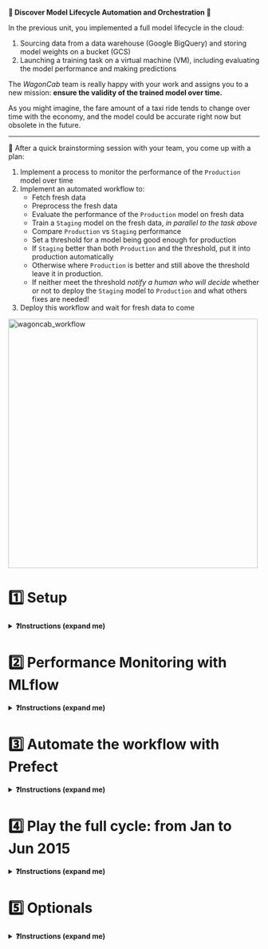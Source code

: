 
**🥁 Discover Model Lifecycle Automation and Orchestration 🎻**

In the previous unit, you implemented a full model lifecycle in the cloud:
1. Sourcing data from a data warehouse (Google BigQuery) and storing model weights on a bucket (GCS)
2. Launching a training task on a virtual machine (VM), including evaluating the model performance and making predictions

The _WagonCab_ team is really happy with your work and assigns you to a new mission: **ensure the validity of the trained model over time.**

As you might imagine, the fare amount of a taxi ride tends to change over time with the economy, and the model could be accurate right now but obsolete in the future.

---

🤯 After a quick brainstorming session with your team, you come up with a plan:
1. Implement a process to monitor the performance of the `Production` model over time
2. Implement an automated workflow to:
    - Fetch fresh data
    - Preprocess the fresh data
    - Evaluate the performance of the `Production` model on fresh data
    - Train a `Staging` model on the fresh data, _in parallel to the task above_
    - Compare `Production` vs `Staging` performance
    - Set a threshold for a model being good enough for production
    - If `Staging` better than both `Production` and the threshold, put it into production automatically
    - Otherwise where `Production` is better and still above the threshold leave it in production.
    - If neither meet the threshold *notify a human who will decide* whether or not to deploy the `Staging` model to `Production` and what others fixes are needed!
3. Deploy this workflow and wait for fresh data to come

<img src="https://wagon-public-datasets.s3.amazonaws.com/data-science-images/07-ML-OPS/wagoncab-workflow.png" alt="wagoncab_workflow" height=500>


# 1️⃣ Setup

<details>
  <summary markdown='span'><strong>❓Instructions (expand me)</strong></summary>

## Install Requirements

**💻 Install version `0.0.10` of the `taxifare` package with `make reinstall_package`**

Notice we've added 3 new packages: `mlflow`, `prefect` and `psycopg2-binary`

**✅ Check your `taxifare` package version**

```bash
pip list | grep taxifare
# taxifare                  0.0.10
```

**💻 _copy_ the `.env.sample` file, _fill_ `.env`, _allow_ `direnv`**

We want to see some proper learning curve today: Let's set

```bash
DATA_SIZE='200k'
```

We'll move to `all` at the very end!

🏁 You are up and ready!

</details>


# 2️⃣ Performance Monitoring with MLflow

<details>
  <summary markdown='span'><strong>❓Instructions (expand me)</strong></summary>


🤯 You may remember that handling model versioning with local storage or GCS was quite shaky! We had to store weights as `model/{current_timestamp}.h5`, then and sort by most_recent etc...

🤗 Welcome **MLFlow**
- It'll **store** both trained models weights and the results of our experiments (metrics, params) in the cloud!
- It'll allow us to **tag** our models
- I'll allow to visually **monitor** the evolution of the performance of our models, experiment after experiment!

🔎 We have only slightly updated your taxifare package compared with unit 02:
- `interface/main.py`: `train()` and `evaluate()` are now decorated with `@mlflow_run`
- `ml_logic/registry.py`: defines `mlflow_run()` to automatically log TF training params!
- `interface/workflow.py`: (Keep for later) Entry point to run the _"re-train-if-performance-decreases"_ worflow)

## 2.1) Configure your Project for MLflow

#### MLflow Server

> The **WagonCab** tech team put in production an **MLflow** server located at [https://mlflow.lewagon.ai](https://mlflow.lewagon.ai), you will use in to track your experiments and store your trained models.

#### Environment Variables

**📝 Look at your `.env` file and discover 4 new variables to edit**:

- `MODEL_TARGET` (`local`, `gcs`, or now `mlflow`) which defines how the `taxifare` package should save the _outputs of the training_
- `MLFLOW_TRACKING_URI`
- `MLFLOW_EXPERIMENT`, which is the name of the experiment, should contain `taxifare_experiment_<user.github_nickname>`
- `MLFLOW_MODEL_NAME`, which is the name of your model, should contain `taxifare_<user.github_nickname>`


**🧪 Run the tests with `make test_mlflow_config`**

## 2.2) Update `taxifare` package to push your training results to MLflow

Now that your MLflow config is set up, you need to update your package so that the trained **model**, its **params** and its **performance metrics** are pushed to MLflow every time you run an new experiment, i.e. a new training.

#### a): Understand the setup

**❓ Which module of your `taxifare` package is responsible for saving the training outputs?**

<details>
  <summary markdown='span'>Answer</summary>

It is the role of the `taxifare.ml_logic.registry` module to save the trained model, its parameters, and its performance metrics, all thanks to the `save_model()`, `save_results()`, and `mlflow_run()` functions.

- `save_model` to save the models!
- `save_results` to save parameters and metrics
- `mlflow_run` is a decorator to start the runs and start the tf autologging
</details>

#### b): Do the first train run!

First, check if you already have a processed dataset available with the correct DATA_SIZE.

```bash
make show_sources_all
```

If not,
```bash
make run_preprocess
```

Now, lets do a first run of training to see what our decorator `@mlflow_run` creates for us thanks to  `mlflow.tensorflow.autolog()`

```bash
make run_train
```

☝️ This time, you should see the print "✅ mlflow_run autolog done"

**❓ Checkout what is logged on your experiment on https://mlflow.lewagon.ai/**
- Try to plot the your learning curve of `mae` and `val_mae` as function of epochs directly on the website UI !

#### c): Save the additional params manually on mlflow!

Beyond tensorflow specific training metrics, what else do you think we would want to log as well ?

<details>
<summary markdown='span'>💡 Solution</summary>

We can give more context:
  - Was this a train() run or evaluate()?
  - Data: How much data was used for this training run!
  - etc...

</details>


**❓ Edit `registry::save_results` so that when the model target is mlflow also save our additional params and metrics to mlflow.**

💡 Try Cmd-Shift-R for global symbol search - thank me later =)

<details>
<summary markdown='span'>🎁 Solution</summary>

For params
```python
if MODEL_TARGET == "mlflow":
    if params is not None:
        mlflow.log_params(params)
    if metrics is not None:
        mlflow.log_metrics(metrics)
    print("✅ Results saved on mlflow")
```

</details>


#### d): Save the model weights through airflow, instead of manually on GCS


Let's have a look at `taxifare.ml_logic.registry::save_model`

- 🤯 Handling model versioning manually with local storage or GCS was quite shaky! We have to store weights as `model/{current_timestamp}.h5`, then and sort by most_recent etc...

- Let's use mlflow `mlflow.tensorflow.log_model` method to store model for us instead! MLflow will use its own AWS S3 bucket (equivalent to GCS) !

**💻 Complete the first step of the `save_model` function**

```python
# registry.py
def save_model():
    # [...]

    if MODEL_TARGET == "mlflow":
        # YOUR CODE HERE

```

<details>
<summary markdown='span'>🎁 Solution</summary>

```python
mlflow.tensorflow.log_model(model=model,
                        artifact_path="model",
                        registered_model_name=MLFLOW_MODEL_NAME
                        )
print("✅ Model saved to mlflow")
```



</details>

#### e): Automatic staging

Once a new model is trained, it should be moved into staging, and then compared with the model in production, so that of there is an improvement it can be moved into production instead!

❓ Add your code at the section in `interface.main` using `registry.mlflow_transition_model`:

```python
    def train():
    # [...]
        # The latest model should be moved to staging
        pass  # YOUR CODE HERE
```


Make a final training so as to save model to ML flow in "Staging" stage
🤔 Why staging? We never want to put in production a model without checking it's metric first!


```bash
make run_train
```
It should print something like this

- ✅ Model saved to mlflow
- ✅ Model <model_name> version 1 transitioned from None to Staging

Take a look at your model now on [https://mlflow.lewagon.ai](https://mlflow.lewagon.ai)

<details>
  <summary markdown='span'> 💡 You should get something like this </summary>

  <img style="width: 100%;" src='https://wagon-public-datasets.s3.amazonaws.com/data-science-images/07-ML-OPS/mlflow_push_model.png' alt='mlflow_push_model'/>

</details>

## 2.3) Make a Prediction from your Model Saved in MLflow

"What's the point of storing my model on MLflow", you say? Well, for starters, MLflow allows you to very easily handle the lifecycle stage of the model (_None_, _Staging_ or _Production_) to synchronize the information across the team. And more importantly, it allows any application to load a trained model at any given stage to make a prediction.

First, notice that `make run_pred` requires a model in Production by default (not in Staging)

👉 Let's manually change your model from "Staging" to "Production" in mlflow graphical UI!

<img src='https://wagon-public-datasets.s3.amazonaws.com/data-science-images/07-ML-OPS/model_staging.png'>

**💻 Then, complete the `load_model` function in the `taxifare.ml_logic.registry` module**

- And try to run a prediction using `make run_pred`
- 💡 Hint:  Have a look at the [MLflow Python API for Tensorflow](https://mlflow.org/docs/2.1.1/python_api/mlflow.tensorflow.html) and find a function to retrieve your trained model.

<details>
  <summary markdown='span'>🎁 Solution</summary>

```python
mlflow.set_tracking_uri(MLFLOW_TRACKING_URI)
client = MlflowClient()

try:
    model_versions = client.get_latest_versions(name=MLFLOW_MODEL_NAME, stages=[stage])
    model_uri = model_versions[0].source
    assert model_uri is not None
except:
    print(f"\n❌ No model found with name {MLFLOW_MODEL_NAME} in stage {stage}")
    return None

model = mlflow.tensorflow.load_model(model_uri=model_uri)

print("✅ model loaded from mlflow")
```
</details>

**💻 Check that you can also evaluate your production model by calling `make run_evaluate`**

✅ When you are all set, track your progress on Kitt with `make test_kitt`
🏁 Congrats! Your `taxifare` package is now persisting every aspect of your experiments on **MLflow**, and you have a _production-ready_ model!

</details>

# 3️⃣ Automate the workflow with Prefect

<details>
  <summary markdown='span'><strong>❓Instructions (expand me)</strong></summary>


Currently our retraining process relies on us running and comparing results manually. Lets build a prefect workflow to automate this process!

## 3.1) Prefect setup

- Checkout the `.env` make sure **PREFECT_FLOW_NAME** is filled.
- **Go to https://www.prefect.io/**, log in and then create a workspace!
- **Authenticate via the cli**:
```bash
prefect cloud login
```

📝 Edit your `.env` project configuration file:**
- `PREFECT_FLOW_NAME` should follow the `taxifare_lifecycle_<user.github_nickname>` convention
- `PREFECT_LOG_LEVEL` should say `WARNING`(more info [here](https://docs.prefect.io/core/concepts/logging.html)).

**🧪 Run the tests with `make test_prefect_config`**

Now by running `make run_workflow` on your prefect cloud dashboard you should see an empty flow run appear on your cloud dashboard.

## 3.2) Build your flow!

🎯 Now you need to work on completing `train_flow()` that you will find in `workflow.py`.

```python
@flow(name=PREFECT_FLOW_NAME)
def train_flow():
    """
    Build the prefect workflow for the `taxifare` package. It should:
    - preprocess 1 month of new data, starting from EVALUATION_START_DATE
    - compute `old_mae` by evaluating current production model in this new month period
    - compute `new_mae` by re-training then evaluating current production model on this new month period
    - if new better than old, replace current production model by new one
    - if neither models are good enough, send a notification!
    """
```

#### a) Lets start by just the first two tasks to get `old_mae`

💡 Keep your code DRY: Our tasks simply call our various `main.py` entrypoints with argument of our choice! We could even get rid of them entirely and simply decorate our main entrypoints with @tasks. How elegant is that!

💡 Quick TLDR on how prefect works:

```python
# Define your tasks
@task
def task1():
  pass

@task
def task2():
  pass

# Define your workflow
@flow
def myworkflow():
    # Define the orchestration graph ("DAG")
    task1_future = task1.submit()
    task2_future = task2.submit(..., wait_for[task1_future]) # <-- task2 starts only after task1

    # Compute your results as actual python object
    task1_result = task1_future.result()
    task2_result = task2_future.result()

    # Do something with the results (e.g. compare them)
    assert task1_result < task2_result

# Actually launch your workflow
myworkflow()
```

**🧪 Check your code with `make run_workflow`**

You should see two tasks run one after the other like below 👇

<img src="https://wagon-public-datasets.s3.amazonaws.com/data-science-images/07-ML-OPS/prefect-preprocess-evaluate.png" width=700>

#### b) Then try to add the last 2 tasks: `new_mae` computation and comparison for deployment to Prod !

💡 In the flow task `re_train` make sure to set split size to 0.2: as only using 0.02 won't be enough when we are getting new data for just one month.

**🧪 `make run_workflow` again: you should see a workflow like this in your prefect dashboard**

<img src="https://wagon-public-datasets.s3.amazonaws.com/data-science-images/07-ML-OPS/retrain-jan.png" width=700>

#### c) What if neither model are good enough ?

We have a scenario where **neither model is good enough** - in that case, we want to send messages to our team and say what has happened with a model depending on the retraining!

**❓ Implement the `notify` task**

<details>
  <summary markdown='span'>👇 Code to copy-paste</summary>


```python
# flow.py
import requests

@task
def notify(old_mae, new_mae):
    """
    Notify about the performance
    """
    base_url = 'https://wagon-chat.herokuapp.com'
    channel = 'YOUR_BATCH_NUMBER' # Change to your batch number
    url = f"{base_url}/{channel}/messages"
    author = 'YOUR_GITHUB_NICKNAME' # Change this to your github nickname
    if new_mae < old_mae and new_mae < 2.5:
        content = f"🚀 New model replacing old in production with MAE: {new_mae} the Old MAE was: {old_mae}"
    elif old_mae < 2.5:
        content = f"✅ Old model still good enough: Old MAE: {old_mae} - New MAE: {new_mae}"
    else:
        content = f"🚨 No model good enough: Old MAE: {old_mae} - New MAE: {new_mae}"
    data = dict(author=author, content=content)
    response = requests.post(url, data=data)
    response.raise_for_status()
```

</details>

✅ When you are all set, track your results on Kitt with `make test_kitt`

</details>


# 4️⃣ Play the full cycle: from Jan to Jun 2015

<details>
  <summary markdown='span'><strong>❓Instructions (expand me)</strong></summary>

## 4.1) Let's get real with `all` data! 💪

First, train a full model **up to Jan 2015** on `all` data

```bash
DATA_SIZE='all'
MLFLOW_MODEL_NAME=taxifare_<user.github_nickname>_all
```

```bash
direnv reload
```

ONLY IF you haven't done it yet with `all` data in the past!
```bash
# make run_preprocess
```

Then
```bash
make run_train
```

✅ And manually put this first model manually to production.

**📆 We are now end January**

```bash
EVALUATION_START_DATE="2015-01-01"
```

Compare your current model with a newly trained one

```bash
make run_workflow
```

🎉 Our new model retrained on the data in Jan should performs slightly better so we have rolled it into production!

✅ Check your notification on [https://wagon-chat.herokuapp.com/<user.github_nickname>](https://wagon-chat.herokuapp.com/<user.github_nickname>)

**📆 We are now end February**

```bash
EVALUATION_START_DATE="2015-02-01"
direnv reload
make run_workflow
```

**📆 We are now end March**
```bash
EVALUATION_START_DATE="2015-03-01"
direnv reload
make run_workflow
```

**📆 We are now end April**
...


🏁🏁🏁🏁 Congrats on plugging the `taxifare` package into a fully automated workflow lifecycle!

</details>


# 5️⃣ Optionals

<details>
  <summary markdown='span'><strong>❓Instructions (expand me)</strong></summary>

### Model Fine-Tuning

1. Before deciding which model version to put in production, try a couple of hyperparameters during the training phase, by wisely testing (grid-searching?) various values for `batch_size`,  `learning_rate` and `patience`.
2. In addition, after fine-tuning and deciding on a model, try to re-train using the whole new dataset of each month, and not just the "train_new".

### Prefect orion server

1. Try to replace prefect cloud with a locally run [prefect local UI](https://docs.prefect.io/ui/overview/#using-the-prefect-ui)
2. Add a work queue
3. Put this onto a vm to with a schedule to have a truly automated model lifecycle!

</details>

